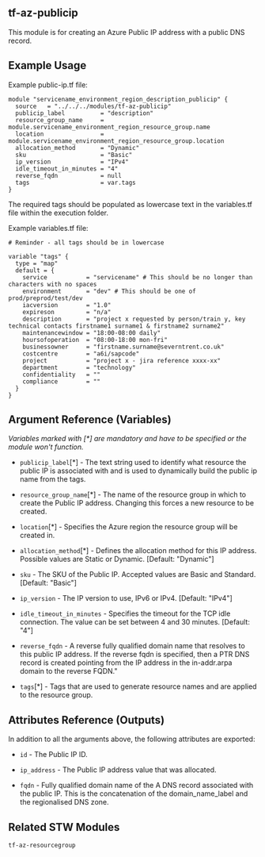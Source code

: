 tf-az-publicip
-----

This module is for creating an Azure Public IP address with a public DNS record.

Example Usage
-----

Example public-ip.tf file:

```hcl
module "servicename_environment_region_description_publicip" {
  source   = "../../../modules/tf-az-publicip"
  publicip_label          = "description"
  resource_group_name     = module.servicename_environment_region_resource_group.name
  location                = module.servicename_environment_region_resource_group.location
  allocation_method       = "Dynamic"
  sku                     = "Basic"
  ip_version              = "IPv4"
  idle_timeout_in_minutes = "4"
  reverse_fqdn            = null
  tags                    = var.tags
}
```
The required tags should be populated as lowercase text in the variables.tf file within the execution folder.

Example variables.tf file:

```hcl
# Reminder - all tags should be in lowercase

variable "tags" {
  type = "map"
  default = {
    service           = "servicename" # This should be no longer than characters with no spaces
    environment       = "dev" # This should be one of prod/preprod/test/dev
    iacversion        = "1.0"
    expireson         = "n/a"
    description       = "project x requested by person/train y, key technical contacts firstname1 surname1 & firstname2 surname2"
    maintenancewindow = "18:00-08:00 daily"
    hoursofoperation  = "08:00-18:00 mon-fri"
    businessowner     = "firstname.surname@severntrent.co.uk"
    costcentre        = "a6i/sapcode"
    project           = "project x - jira reference xxxx-xx"
    department        = "technology"
    confidentiality   = ""
    compliance        = ""
  }
}
```

Argument Reference (Variables)
---------
_Variables marked with [*] are mandatory and have to be specified or the module won't function._

 - `publicip_label`[*] - The text string used to identify what resource the public IP is associated with and is used to dynamically build the public ip name from the tags.

 - `resource_group_name`[*] - The name of the resource group in which to create the Public IP address. Changing this forces a new resource to be created.

 - `location`[*] - Specifies the Azure region the resource group will be created in.

 - `allocation_method`[*] - Defines the allocation method for this IP address. Possible values are Static or Dynamic. [Default: "Dynamic"]

 - `sku` - The SKU of the Public IP. Accepted values are Basic and Standard. [Default: "Basic"]

 - `ip_version` - The IP version to use, IPv6 or IPv4. [Default: "IPv4"]

 - `idle_timeout_in_minutes` - Specifies the timeout for the TCP idle connection. The value can be set between 4 and 30 minutes. [Default: "4"]

 - `reverse_fqdn` - A reverse fully qualified domain name that resolves to this public IP address. If the reverse fqdn is specified, then a PTR DNS record is created pointing from the IP address in the in-addr.arpa domain to the reverse FQDN."

 - `tags`[*] - Tags that are used to generate resource names and are applied to the resource group.

Attributes Reference (Outputs)
---------
In addition to all the arguments above, the following attributes are exported:

 - `id` - The Public IP ID.

 - `ip_address` - The Public IP address value that was allocated.

 - `fqdn` - Fully qualified domain name of the A DNS record associated with the public IP. This is the concatenation of the domain_name_label and the regionalised DNS zone.

Related STW Modules
---------

`tf-az-resourcegroup`